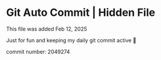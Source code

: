 # Git Auto Commit | Hidden File

This file was added Feb 12, 2025

Just for fun and keeping my daily git commit active 🤪

commit number: 2049274
